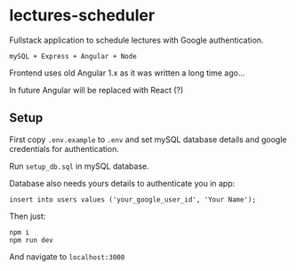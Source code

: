 # lectures-scheduler

Fullstack application to schedule lectures with Google authentication.

`mySQL + Express + Angular + Node`

Frontend uses old Angular 1.x as it was written a long time ago...

In future Angular will be replaced with React (?)

## Setup

First copy `.env.example` to `.env` and set mySQL database details and google credentials for authentication.

Run `setup_db.sql` in mySQL database.

Database also needs yours details to authenticate you in app:

```
insert into users values ('your_google_user_id', 'Your Name');
```

Then just:

```
npm i
npm run dev
```

And navigate to `localhost:3000`